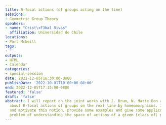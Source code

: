 ```yaml
---
title: R-focal actions (of groups acting on the line)
sessions:
- Geometric Group Theory
speakers:
- name: "Crist\xF3bal Rivas"
  affiliation: Universidad de Chile
locations:
- Port McNeill
tags:
- ''
outputs:
- HTML
- Calendar
categories:
- special-session
date: 2022-12-05T16:30:00-0800
publishDate: '2022-10-01T10:00:00-08:00'
end: 2022-12-05T17:15:00-0800
featured: 'false'
draft: 'false'
abstract: I will report on the joint works with J. Brum, N. Matte-Bon and M. Triestino
  about R-focal actions of groups on the real line by homeomorphisms. I will describe
  and motivate this notion, provide some examples and give some applications to the
  problem of understanding the space of actions of a given (class of) group(s).
---
```

